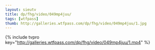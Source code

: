 ```yaml
--- 
layout: sieutv
title: dp/fhg/video/049mp4juu/
tags: [wtfpass]
thumb: http://galleries.wtfpass.com/dp/fhg/video/049mp4juu/1.jpg
---
```

{% include tvpro key="http://galleries.wtfpass.com/dp/fhg/video/049mp4juu/1.mp4" %} 
